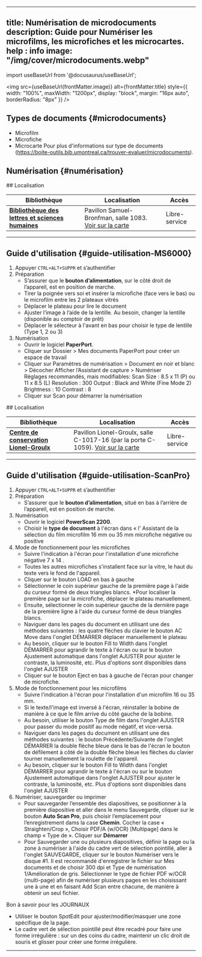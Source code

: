 
---
title: Numérisation de microdocuments
description: Guide pour Numériser les microfilms, les microfiches et les microcartes.
help : info
image: "/img/cover/microdocuments.webp"
---

import useBaseUrl from '@docusaurus/useBaseUrl';

<img 
  src={useBaseUrl(frontMatter.image)} 
  alt={frontMatter.title} 
  style={{
    width: "100%",
    maxWidth: "1200px",
    display: "block",
    margin: "16px auto",
    borderRadius: "8px"
  }} 
/>

## Types de documents {#microdocuments}

- Microfilm
- Microfiche
- Microcarte
Pour plus d'informations sur type de documents (https://boite-outils.bib.umontreal.ca/trouver-evaluer/microdocuments).  

## Numérisation {#numérisation}

<Tabs groupId="Emplacement">
  <TabItem value="LSH" label="Bibliothèque des lettres et sciences humaines">
    ## Localisation

| **Bibliothèque**                                    | **Localisation** | **Accès** |
|-----------------------------------------------------|-----------------|------------|
| [**Bibliothèque des lettres et sciences humaines**](https://bib.umontreal.ca/espaces/#lsh) | Pavillon Samuel-Bronfman, salle 1083. [Voir sur la carte](https://maps.app.goo.gl/6HsLMAxoBWpQZgcD8) | Libre-service |

---

## Guide d'utilisation {#guide-utilisation-MS6000}

1. Appuyer `CTRL+ALT+SUPPR` et s’authentifier
2. Préparation
   - S’assurer que le **bouton d’alimentation**, sur le côté droit de l’appareil, est en position de marche.
   - Tirer la poignée vers soi et insérer la microfiche (face vers le bas) ou le microfilm entre les 2 plateaux vitrés
   - Déplacer le plateau pour lire le document
   - Ajuster l’image à l’aide de la lentille. Au besoin, changer la lentille (disponible au comptoir de prêt)
   - Déplacer le sélecteur à l'avant en bas pour choisir le type de lentille (Type 1, 2 ou 3)
3. Numérisation
   - Ouvrir le logiciel **PaperPort**.  
   - Cliquer sur Dossier > Mes documents PaperPort pour créer un espace de travail
   - Cliquer sur Paramètres de numérisation > Document en noir et blanc > Décocher Afficher l’Assistant de capture > Numériser	
	Réglages recommandés, mais modifiables:
	Scan Size : 8.5 x 11 (P) ou 11 x 8.5 (L)
	Resolution : 300
	Output : Black and White (Fine Mode 2)
	Brightness : 10 
	Contrast : 8 
   - Cliquer sur Scan pour démarrer la numérisation  

  </TabItem>

  <TabItem value="CC" label="Centre de conservation Lionel-Groulx">
    ## Localisation

| **Bibliothèque**                                    | **Localisation** | **Accès** |
|-----------------------------------------------------|-----------------|------------|
| [**Centre de conservation Lionel-Groulx**](https://bib.umontreal.ca/espaces/#conservation) | Pavillon Lionel-Groulx, salle C-1017-16 (par la porte C-1059). [Voir sur la carte](https://maps.app.goo.gl/39V82J3iZvvABeTT7) | Libre-service |

---

## Guide d'utilisation {#guide-utilisation-ScanPro}

1. Appuyer `CTRL+ALT+SUPPR` et s’authentifier
2. Préparation
   - S’assurer que le **bouton d’alimentation**, situé en bas à l’arrière de l’appareil, est en position de marche.  
3. Numérisation
   - Ouvrir le logiciel **PowerScan 2200**.  
   - Choisir le **type de document** à l'écran dans « l' Assistant de la sélection du film
	microfilm 16 mm ou 35 mm
	microfiche négative ou positive 
4. Mode de fonctionnement pour les microfiches
   - Suivre l'indication à l'écran pour l'installation d'une microfiche négative 7 x 14 .
   - Toutes les autres microfiches s'installent face sur la vitre, le haut du texte vers le fond de l'appareil.
   - Cliquer sur le bouton LOAD en bas à gauche
   - Sélectionner le coin supérieur gauche de la première page à l'aide du curseur formé de deux triangles blancs.
     *Pour localiser la première page sur la microfiche, déplacer le plateau manuellement.
   - Ensuite, sélectionner le coin supérieur gauche de la dernière page de la première ligne à l'aide du curseur formé de deux triangles blancs.
   - Naviguer dans les pages du document en utilisant une des méthodes suivantes :
     les quatre flèches du clavier
     le bouton AC Move dans l'onglet DÉMARRER
     déplacer manuellement le plateau
   - Au besoin, cliquer sur le bouton Fill to Width dans l'onglet DÉMARRER pour agrandir le texte à l'écran ou sur le bouton Ajustement automatique dans l'onglet AJUSTER pour ajuster le contraste, la luminosité, etc. Plus d'options sont disponibles dans l'onglet AJUSTER
   - Cliquer sur le bouton Eject en bas à gauche de l'écran pour changer de microfiche.
5. Mode de fonctionnement pour les microfilms
   - Suivre l'indication à l'écran pour l'installation d'un microfilm 16 ou 35 mm.
   - Si le texte/l'image est inversé à l'écran, réinstaller la bobine de manière à ce que le film arrive du côté gauche de la bobine.
   - Au besoin, utiliser le bouton Type de film dans l'onglet AJUSTER pour passer du mode positif au mode négatif, et vice-versa.
   - Naviguer dans les pages du document en utilisant une des méthodes suivantes :
     le bouton Précédente/Suivante de l'onglet DÉMARRER
     la double flèche bleue dans le bas de l'écran
     le bouton de défilement à côté de la double flèche bleue
     les flèches du clavier
     tourner manuellement la roulette de l'appareil.
   - Au besoin, cliquer sur le bouton Fill to Width dans l'onglet DÉMARRER pour agrandir le texte à l'écran ou sur le bouton Ajustement automatique dans l'onglet AJUSTER pour ajuster le contraste, la luminosité, etc. Plus d'options sont disponibles dans l'onglet AJUSTER 
6. Numériser, sauvegarder ou imprimer
   - Pour sauvegarder l’ensemble des diapositives, se positionner à la première diapositive et aller dans le menu Sauvegarde, cliquer sur le bouton **Auto Scan Pro**, puis choisir l’emplacement pour l’enregistrement dams la case **Chemin**. Cocher la case « Straighten/Crop », Choisir PDF/A (w/OCR) [Multipage] dans le champ « Type de ». Cliquer sur **Démarrer**
   - Pour Sauvegarder une ou plusieurs diapositives, définir la page ou la zone à numériser à l'aide du cadre vert de sélection pointillé, aller à l'onglet SAUVEGARDE, cliquer sur le bouton Numériser vers le disque #1. Il est recommandé    d'enregistrer le fichier sur Mes documents et de choisir 300 dpi et Type de numérisation 1/Amélioration de gris. Sélectionner le type de fichier PDF w/OCR (multi-page) afin de numériser plusieurs pages en les choisissant une à une et en faisant Add Scan entre chacune, de manière à obtenir un seul fichier.

Bon à savoir pour les JOURNAUX
   - Utiliser le bouton SpotEdit pour ajuster/modifier/masquer une zone spécifique de la page.
   - Le cadre vert de sélection pointillé peut être recadré pour faire une forme irrégulière : sur un des coins du cadre, maintenir un clic droit de souris et glisser pour créer une forme irrégulière.


  </TabItem>

</Tabs>

---
